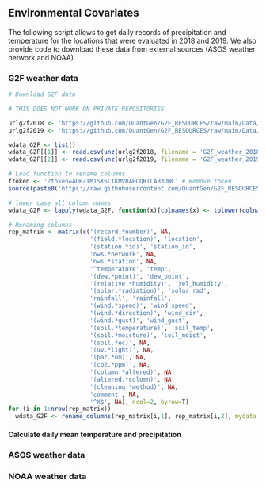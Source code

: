 ## Environmental Covariates

The following script allows to get daily records of precipitation and temperature for the locations that were evaluated in 2018 and 2019.
We also provide code to download these data from external sources (ASOS weather network and NOAA).

### G2F weather data

```r
# Download G2F data

# THIS DOES NOT WORK ON PRIVATE REPOSITORIES

urlg2f2018 <- 'https://github.com/QuantGen/G2F_RESOURCES/raw/main/Data/EnvironmentalCovariates/G2F_weather_2018.csv.zip'
urlg2f2019 <- 'https://github.com/QuantGen/G2F_RESOURCES/raw/main/Data/EnvironmentalCovariates/G2F_weather_2019.csv.zip'

wdata_G2F <- list()
wdata_G2F[[1]] <- read.csv(unz(urlg2f2018, filename = 'G2F_weather_2018.csv'))
wdata_G2F[[2]] <- read.csv(unz(urlg2f2019, filename = 'G2F_weather_2019.csv'))

# Load function to rename columns
ftoken <- '?token=ADHZTMISK6CIKMVRAHCQRTLAB3UWC' # Remove token
source(paste0('https://raw.githubusercontent.com/QuantGen/G2F_RESOURCES/main/Code/Functions.R', ftoken))

# lower case all column names
wdata_G2F <- lapply(wdata_G2F, function(x){colnames(x) <- tolower(colnames(x));x})

# Renaming columns
rep_matrix <- matrix(c('(record.*number)', NA,
                       '(field.*location)', 'location',
                       '(station.*id)', 'station_id',
                       'nws.*network', NA,
                       'nws.*station', NA,
                       '^temperature', 'temp',
                       '(dew.*point)', 'dew_point',
                       '(relative.*humidity)', 'rel_humidity',
                       '(solar.*radiation)', 'solar_rad',
                       'rainfall', 'rainfall',
                       '(wind.*speed)', 'wind_speed',
                       '(wind.*direction)', 'wind_dir',
                       '(wind.*gust)', 'wind_gust',
                       '(soil.*temperature)', 'soil_temp',
                       '(soil.*moisture)', 'soil_moist',
                       '(soil.*ec)', NA,
                       '(uv.*light)', NA,
                       '(par.*um)', NA,
                       '(co2.*ppm)', NA,
                       '(column.*altered)', NA,
                       '(altered.*column)', NA,
                       '(cleaning.*method)', NA,
                       'comment', NA,
                       '^X$', NA), ncol=2, byrow=T)
for (i in 1:nrow(rep_matrix)) 
  wdata_G2F <- rename_columns(rep_matrix[i,1], rep_matrix[i,2], mydata = wdata_G2F)
```

#### Calculate daily mean temperature and precipitation


### ASOS weather data

### NOAA weather data

